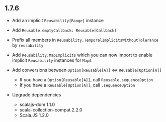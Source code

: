 ## 1.7.6

* Add an implicit `Reusability[Range]` instance
* Add `Reusable.emptyCallback: Reusable[Callback]`
* Prefix all members in `Reusability.TemporalImplicitsWithoutTolerance` by `reusability`
* Add `Reusability.MapImplicits` which you can now import to enable implicit `Reusability` instances for `Map`s
* Add conversions between `Option[Reusable[A]]` <=> `Reusable[Option[A]]`
  * If you have a `Option[Reusable[A]]`, call `Reusable.sequenceOption`
  * If you have a `Reusable[Option[A]]`, call `.sequenceOption`

* Upgrade dependencies
  * scalajs-dom 1.1.0
  * scala-collection-compat 2.2.0
  * Scala.JS 1.2.0
